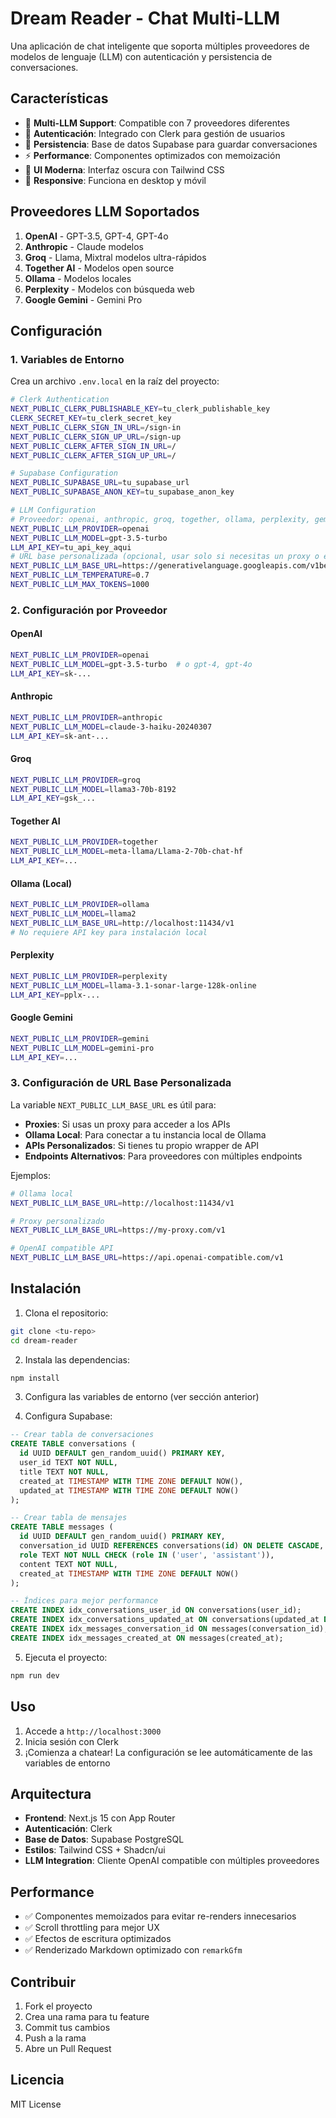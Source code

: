 # Dream Reader - Chat Multi-LLM

Una aplicación de chat inteligente que soporta múltiples proveedores de modelos de lenguaje (LLM) con autenticación y persistencia de conversaciones.

## Características

- 🤖 **Multi-LLM Support**: Compatible con 7 proveedores diferentes
- 🔐 **Autenticación**: Integrado con Clerk para gestión de usuarios
- 💾 **Persistencia**: Base de datos Supabase para guardar conversaciones
- ⚡ **Performance**: Componentes optimizados con memoización
- 🎨 **UI Moderna**: Interfaz oscura con Tailwind CSS
- 📱 **Responsive**: Funciona en desktop y móvil

## Proveedores LLM Soportados

1. **OpenAI** - GPT-3.5, GPT-4, GPT-4o
2. **Anthropic** - Claude modelos
3. **Groq** - Llama, Mixtral modelos ultra-rápidos
4. **Together AI** - Modelos open source
5. **Ollama** - Modelos locales
6. **Perplexity** - Modelos con búsqueda web
7. **Google Gemini** - Gemini Pro

## Configuración

### 1. Variables de Entorno

Crea un archivo `.env.local` en la raíz del proyecto:

```bash
# Clerk Authentication
NEXT_PUBLIC_CLERK_PUBLISHABLE_KEY=tu_clerk_publishable_key
CLERK_SECRET_KEY=tu_clerk_secret_key
NEXT_PUBLIC_CLERK_SIGN_IN_URL=/sign-in
NEXT_PUBLIC_CLERK_SIGN_UP_URL=/sign-up
NEXT_PUBLIC_CLERK_AFTER_SIGN_IN_URL=/
NEXT_PUBLIC_CLERK_AFTER_SIGN_UP_URL=/

# Supabase Configuration
NEXT_PUBLIC_SUPABASE_URL=tu_supabase_url
NEXT_PUBLIC_SUPABASE_ANON_KEY=tu_supabase_anon_key

# LLM Configuration
# Proveedor: openai, anthropic, groq, together, ollama, perplexity, gemini
NEXT_PUBLIC_LLM_PROVIDER=openai
NEXT_PUBLIC_LLM_MODEL=gpt-3.5-turbo
LLM_API_KEY=tu_api_key_aqui
# URL base personalizada (opcional, usar solo si necesitas un proxy o endpoint diferente)
NEXT_PUBLIC_LLM_BASE_URL=https://generativelanguage.googleapis.com/v1beta/models/gemini-2.0-flash:generateContent
NEXT_PUBLIC_LLM_TEMPERATURE=0.7
NEXT_PUBLIC_LLM_MAX_TOKENS=1000
```

### 2. Configuración por Proveedor

#### OpenAI
```bash
NEXT_PUBLIC_LLM_PROVIDER=openai
NEXT_PUBLIC_LLM_MODEL=gpt-3.5-turbo  # o gpt-4, gpt-4o
LLM_API_KEY=sk-...
```

#### Anthropic
```bash
NEXT_PUBLIC_LLM_PROVIDER=anthropic
NEXT_PUBLIC_LLM_MODEL=claude-3-haiku-20240307
LLM_API_KEY=sk-ant-...
```

#### Groq
```bash
NEXT_PUBLIC_LLM_PROVIDER=groq
NEXT_PUBLIC_LLM_MODEL=llama3-70b-8192
LLM_API_KEY=gsk_...
```

#### Together AI
```bash
NEXT_PUBLIC_LLM_PROVIDER=together
NEXT_PUBLIC_LLM_MODEL=meta-llama/Llama-2-70b-chat-hf
LLM_API_KEY=...
```

#### Ollama (Local)
```bash
NEXT_PUBLIC_LLM_PROVIDER=ollama
NEXT_PUBLIC_LLM_MODEL=llama2
NEXT_PUBLIC_LLM_BASE_URL=http://localhost:11434/v1
# No requiere API key para instalación local
```

#### Perplexity
```bash
NEXT_PUBLIC_LLM_PROVIDER=perplexity
NEXT_PUBLIC_LLM_MODEL=llama-3.1-sonar-large-128k-online
LLM_API_KEY=pplx-...
```

#### Google Gemini
```bash
NEXT_PUBLIC_LLM_PROVIDER=gemini
NEXT_PUBLIC_LLM_MODEL=gemini-pro
LLM_API_KEY=...
```

### 3. Configuración de URL Base Personalizada

La variable `NEXT_PUBLIC_LLM_BASE_URL` es útil para:

- **Proxies**: Si usas un proxy para acceder a los APIs
- **Ollama Local**: Para conectar a tu instancia local de Ollama
- **APIs Personalizados**: Si tienes tu propio wrapper de API
- **Endpoints Alternativos**: Para proveedores con múltiples endpoints

Ejemplos:
```bash
# Ollama local
NEXT_PUBLIC_LLM_BASE_URL=http://localhost:11434/v1

# Proxy personalizado
NEXT_PUBLIC_LLM_BASE_URL=https://my-proxy.com/v1

# OpenAI compatible API
NEXT_PUBLIC_LLM_BASE_URL=https://api.openai-compatible.com/v1
```

## Instalación

1. Clona el repositorio:
```bash
git clone <tu-repo>
cd dream-reader
```

2. Instala las dependencias:
```bash
npm install
```

3. Configura las variables de entorno (ver sección anterior)

4. Configura Supabase:
```sql
-- Crear tabla de conversaciones
CREATE TABLE conversations (
  id UUID DEFAULT gen_random_uuid() PRIMARY KEY,
  user_id TEXT NOT NULL,
  title TEXT NOT NULL,
  created_at TIMESTAMP WITH TIME ZONE DEFAULT NOW(),
  updated_at TIMESTAMP WITH TIME ZONE DEFAULT NOW()
);

-- Crear tabla de mensajes
CREATE TABLE messages (
  id UUID DEFAULT gen_random_uuid() PRIMARY KEY,
  conversation_id UUID REFERENCES conversations(id) ON DELETE CASCADE,
  role TEXT NOT NULL CHECK (role IN ('user', 'assistant')),
  content TEXT NOT NULL,
  created_at TIMESTAMP WITH TIME ZONE DEFAULT NOW()
);

-- Índices para mejor performance
CREATE INDEX idx_conversations_user_id ON conversations(user_id);
CREATE INDEX idx_conversations_updated_at ON conversations(updated_at DESC);
CREATE INDEX idx_messages_conversation_id ON messages(conversation_id);
CREATE INDEX idx_messages_created_at ON messages(created_at);
```

5. Ejecuta el proyecto:
```bash
npm run dev
```

## Uso

1. Accede a `http://localhost:3000`
2. Inicia sesión con Clerk
3. ¡Comienza a chatear! La configuración se lee automáticamente de las variables de entorno

## Arquitectura

- **Frontend**: Next.js 15 con App Router
- **Autenticación**: Clerk
- **Base de Datos**: Supabase PostgreSQL
- **Estilos**: Tailwind CSS + Shadcn/ui
- **LLM Integration**: Cliente OpenAI compatible con múltiples proveedores

## Performance

- ✅ Componentes memoizados para evitar re-renders innecesarios
- ✅ Scroll throttling para mejor UX
- ✅ Efectos de escritura optimizados
- ✅ Renderizado Markdown optimizado con `remarkGfm`

## Contribuir

1. Fork el proyecto
2. Crea una rama para tu feature
3. Commit tus cambios
4. Push a la rama
5. Abre un Pull Request

## Licencia

MIT License
